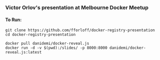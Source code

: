 ### Victor Orlov's presentation at Melbourne Docker Meetup

#### To Run:
```
git clone https://github.com/fforloff/docker-registry-presentation
cd docker-registry-presentation

docker pull danidemi/docker-reveal.js
docker run -d -v $(pwd):/slides/ -p 8000:8000 danidemi/docker-reveal.js:latest
```
